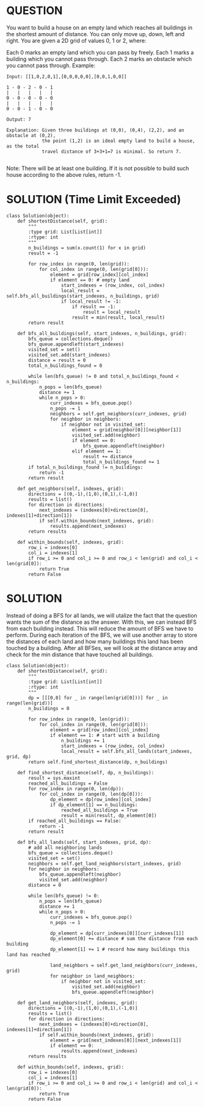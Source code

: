# QUESTION
You want to build a house on an empty land which reaches all buildings in the shortest amount of distance. You can only move up, down, left and right. You are given a 2D grid of values 0, 1 or 2, where:

Each 0 marks an empty land which you can pass by freely.
Each 1 marks a building which you cannot pass through.
Each 2 marks an obstacle which you cannot pass through.
Example:
```
Input: [[1,0,2,0,1],[0,0,0,0,0],[0,0,1,0,0]]

1 - 0 - 2 - 0 - 1
|   |   |   |   |
0 - 0 - 0 - 0 - 0
|   |   |   |   |
0 - 0 - 1 - 0 - 0

Output: 7 

Explanation: Given three buildings at (0,0), (0,4), (2,2), and an obstacle at (0,2),
             the point (1,2) is an ideal empty land to build a house, as the total 
             travel distance of 3+3+1=7 is minimal. So return 7.
             
```

Note:
There will be at least one building. If it is not possible to build such house according to the above rules, return -1.

# SOLUTION (Time Limit Exceeded)
```
class Solution(object):
    def shortestDistance(self, grid):
        """
        :type grid: List[List[int]]
        :rtype: int
        """
        n_buildings = sum(x.count(1) for x in grid)
        result = -1
        
        for row_index in range(0, len(grid)):
            for col_index in range(0, len(grid[0])):
                element = grid[row_index][col_index]
                if element == 0: # empty land
                    start_indexes = (row_index, col_index)
                    local_result = self.bfs_all_buildings(start_indexes, n_buildings, grid)
                    if local_result != -1:
                        if result == -1:
                            result = local_result
                        result = min(result, local_result)
        return result
    
    def bfs_all_buildings(self, start_indexes, n_buildings, grid):
        bfs_queue = collections.deque()
        bfs_queue.appendleft(start_indexes)
        visited_set = set()
        visited_set.add(start_indexes)
        distance = result = 0
        total_n_buildings_found = 0
        
        while len(bfs_queue) != 0 and total_n_buildings_found < n_buildings:
            n_pops = len(bfs_queue)
            distance += 1
            while n_pops > 0:
                curr_indexes = bfs_queue.pop()
                n_pops -= 1
                neighbors = self.get_neighbors(curr_indexes, grid)
                for neighbor in neighbors:
                    if neighbor not in visited_set:
                        element = grid[neighbor[0]][neighbor[1]]
                        visited_set.add(neighbor)
                        if element == 0:
                            bfs_queue.appendleft(neighbor)
                        elif element == 1:
                            result += distance
                            total_n_buildings_found += 1
        if total_n_buildings_found != n_buildings:
            return -1
        return result
    
    def get_neighbors(self, indexes, grid):
        directions = [(0,-1),(1,0),(0,1),(-1,0)]
        results = list()
        for direction in directions:
            next_indexes = (indexes[0]+direction[0], indexes[1]+direction[1])
            if self.within_bounds(next_indexes, grid):
                results.append(next_indexes)
        return results

    def within_bounds(self, indexes, grid):
        row_i = indexes[0]
        col_i = indexes[1]
        if row_i >= 0 and col_i >= 0 and row_i < len(grid) and col_i < len(grid[0]):
            return True
        return False
```

# SOLUTION
Instead of doing a BFS for all lands, we will utalize the fact that the question wants the sum of the distance as the answer. With this, we can instead BFS from each building instead. This will reduce the amount of BFS we have to perform. During each iteration of the BFS, we will use another array to store the distances of each land and how many buildings this land has been touched by a building. After all BFSes, we will look at the distance array and check for the min distance that have touched all buildings.
```
class Solution(object):
    def shortestDistance(self, grid):
        """
        :type grid: List[List[int]]
        :rtype: int
        """
        dp = [[[0,0] for _ in range(len(grid[0]))] for _ in range(len(grid))]
        n_buildings = 0
        
        for row_index in range(0, len(grid)):
            for col_index in range(0, len(grid[0])):
                element = grid[row_index][col_index]
                if element == 1: # start with a building
                    n_buildings += 1
                    start_indexes = (row_index, col_index)
                    local_result = self.bfs_all_lands(start_indexes, grid, dp)
        return self.find_shortest_distance(dp, n_buildings)
    
    def find_shortest_distance(self, dp, n_buildings):
        result = sys.maxint
        reached_all_buildings = False
        for row_index in range(0, len(dp)):
            for col_index in range(0, len(dp[0])):
                dp_element = dp[row_index][col_index]
                if dp_element[1] == n_buildings:
                    reached_all_buildings = True
                    result = min(result, dp_element[0])
        if reached_all_buildings == False:
            return -1
        return result
    
    def bfs_all_lands(self, start_indexes, grid, dp):
        # add all neighboring lands
        bfs_queue = collections.deque()
        visited_set = set()
        neighbors = self.get_land_neighbors(start_indexes, grid)
        for neighbor in neighbors:
            bfs_queue.appendleft(neighbor)
            visited_set.add(neighbor)
        distance = 0
        
        while len(bfs_queue) != 0:
            n_pops = len(bfs_queue)
            distance += 1
            while n_pops > 0:
                curr_indexes = bfs_queue.pop()
                n_pops -= 1
                
                dp_element = dp[curr_indexes[0]][curr_indexes[1]]
                dp_element[0] += distance # sum the distance from each building
                dp_element[1] += 1 # record how many buildings this land has reached
                
                land_neighbors = self.get_land_neighbors(curr_indexes, grid)
                for neighbor in land_neighbors:
                    if neighbor not in visited_set:
                        visited_set.add(neighbor)
                        bfs_queue.appendleft(neighbor)

    def get_land_neighbors(self, indexes, grid):
        directions = [(0,-1),(1,0),(0,1),(-1,0)]
        results = list()
        for direction in directions:
            next_indexes = (indexes[0]+direction[0], indexes[1]+direction[1])
            if self.within_bounds(next_indexes, grid):
                element = grid[next_indexes[0]][next_indexes[1]]
                if element == 0:
                    results.append(next_indexes)
        return results

    def within_bounds(self, indexes, grid):
        row_i = indexes[0]
        col_i = indexes[1]
        if row_i >= 0 and col_i >= 0 and row_i < len(grid) and col_i < len(grid[0]):
            return True
        return False
```
